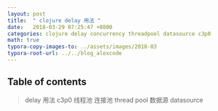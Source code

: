 ```yaml
---
layout: post
title:  " clojure delay 用法 "
date:   2018-03-29 07:25:47 +0800
categories: clojure delay concurrency threadpool datasource c3p0
math: true
typora-copy-images-to: ../assets/images/2018-03
typora-root-url: ../../blog_alexcode
---
```

<h2>Table of contents</h2>



> delay 用法 c3p0 线程池 连接池 thread pool 数据源 datasource



<script src="https://gist.github.com/foxlog/55f309c5e21993d794217203fa45b5a2.js"></script>